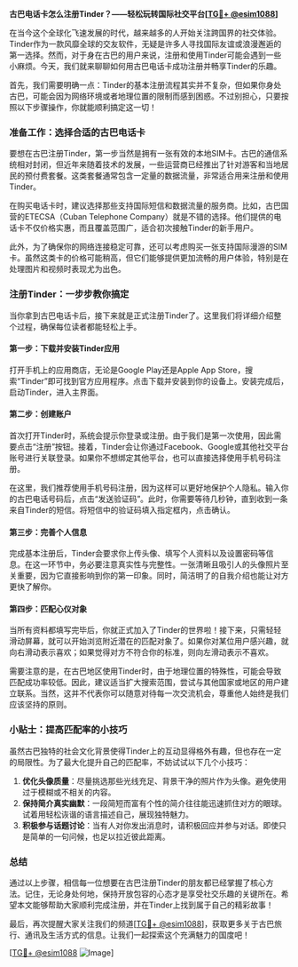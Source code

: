 **古巴电话卡怎么注册Tinder？——轻松玩转国际社交平台[[TG💪+ @esim1088](https://t.me/s/esim1088)]**

在当今这个全球化飞速发展的时代，越来越多的人开始关注跨国界的社交体验。Tinder作为一款风靡全球的交友软件，无疑是许多人寻找国际友谊或浪漫邂逅的第一选择。然而，对于身在古巴的用户来说，注册和使用Tinder可能会遇到一些小麻烦。今天，我们就来聊聊如何用古巴电话卡成功注册并畅享Tinder的乐趣。

首先，我们需要明确一点：Tinder的基本注册流程其实并不复杂，但如果你身处古巴，可能会因为网络环境或者地理位置的限制而感到困惑。不过别担心，只要按照以下步骤操作，你就能顺利搞定这一切！

### 准备工作：选择合适的古巴电话卡

要想在古巴注册Tinder，第一步当然是拥有一张有效的本地SIM卡。古巴的通信系统相对封闭，但近年来随着技术的发展，一些运营商已经推出了针对游客和当地居民的预付费套餐。这类套餐通常包含一定量的数据流量，非常适合用来注册和使用Tinder。

在购买电话卡时，建议选择那些支持国际短信和数据流量的服务商。比如，古巴国营的ETECSA（Cuban Telephone Company）就是不错的选择。他们提供的电话卡不仅价格实惠，而且覆盖范围广，适合初次接触Tinder的新手用户。

此外，为了确保你的网络连接稳定可靠，还可以考虑购买一张支持国际漫游的SIM卡。虽然这类卡的价格可能稍高，但它们能够提供更加流畅的用户体验，特别是在处理图片和视频时表现尤为出色。

### 注册Tinder：一步步教你搞定

当你拿到古巴电话卡后，接下来就是正式注册Tinder了。这里我们将详细介绍整个过程，确保每位读者都能轻松上手。

#### 第一步：下载并安装Tinder应用

打开手机上的应用商店，无论是Google Play还是Apple App Store，搜索“Tinder”即可找到官方应用程序。点击下载并安装到你的设备上。安装完成后，启动Tinder，进入主界面。

#### 第二步：创建账户

首次打开Tinder时，系统会提示你登录或注册。由于我们是第一次使用，因此需要点击“注册”按钮。接着，Tinder会让你通过Facebook、Google或其他社交平台账号进行关联登录。如果你不想绑定其他平台，也可以直接选择使用手机号码注册。

在这里，我们推荐使用手机号码注册，因为这样可以更好地保护个人隐私。输入你的古巴电话号码后，点击“发送验证码”。此时，你需要等待几秒钟，直到收到一条来自Tinder的短信。将短信中的验证码填入指定框内，点击确认。

#### 第三步：完善个人信息

完成基本注册后，Tinder会要求你上传头像、填写个人资料以及设置密码等信息。在这一环节中，务必要注意真实性与完整性。一张清晰且吸引人的头像照片至关重要，因为它直接影响到你的第一印象。同时，简洁明了的自我介绍也能让对方更快了解你。

#### 第四步：匹配心仪对象

当所有资料都填写完毕后，你就正式加入了Tinder的世界啦！接下来，只需轻轻滑动屏幕，就可以开始浏览附近潜在的匹配对象了。如果你对某位用户感兴趣，就向右滑动表示喜欢；如果觉得对方不符合你的标准，则向左滑动表示不喜欢。

需要注意的是，在古巴地区使用Tinder时，由于地理位置的特殊性，可能会导致匹配成功率较低。因此，建议适当扩大搜索范围，尝试与其他国家或地区的用户建立联系。当然，这并不代表你可以随意对待每一次交流机会，尊重他人始终是我们应该坚持的原则。

### 小贴士：提高匹配率的小技巧

虽然古巴独特的社会文化背景使得Tinder上的互动显得格外有趣，但也存在一定的局限性。为了最大化提升自己的匹配率，不妨试试以下几个小技巧：

1. **优化头像质量**：尽量挑选那些光线充足、背景干净的照片作为头像。避免使用过于模糊或不相关的内容。
2. **保持简介真实幽默**：一段简短而富有个性的简介往往能迅速抓住对方的眼球。试着用轻松诙谐的语言描述自己，展现独特魅力。
3. **积极参与话题讨论**：当有人对你发出消息时，请积极回应并参与对话。即使只是简单的一句问候，也足以拉近彼此距离。

### 总结

通过以上步骤，相信每一位想要在古巴注册Tinder的朋友都已经掌握了核心方法。记住，无论身处何地，保持开放包容的心态才是享受社交乐趣的关键所在。希望本文能够帮助大家顺利完成注册，并在Tinder上找到属于自己的精彩故事！

最后，再次提醒大家关注我们的频道[[TG💪+ @esim1088](https://t.me/s/esim1088)]，获取更多关于古巴旅行、通讯及生活方式的信息。让我们一起探索这个充满魅力的国度吧！

[[TG💪+ @esim1088](https://t.me/s/esim1088) ![Image](https://i.postimg.cc/4NQfJmqS/Snipaste-2025-05-13-00-14-12.png)]
